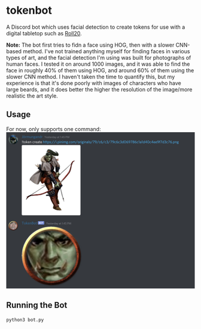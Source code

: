 # tokenbot
A Discord bot which uses facial detection to create tokens for use with a digital tabletop such as [Roll20](https://roll20.net/).

**Note:** The bot first tries to fidn a face using HOG, then with a slower CNN-based method. I've not trained anything myself for finding faces in various types of art, and the facial detection I'm using was built for photographs of human faces. I tested it on around 1000 images, and it was able to find the face in roughly 40% of them using HOG, and around 60% of them using the slower CNN method. I haven't taken the time to quantify this, but my experience is that it's done poorly with images of characters who have large beards, and it does better the higher the resolution of the image/more realistic the art style.

## Usage
For now, only supports one command:
![Demo](demo.png)

## Running the Bot
`python3 bot.py`
